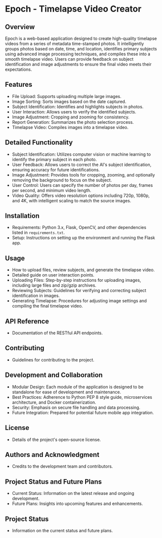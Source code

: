 # Epoch - Timelapse Video Creator

## Overview
Epoch is a web-based application designed to create high-quality timelapse videos from a series of metadata time-stamped photos. It intelligently groups photos based on date, time, and location, identifies primary subjects using advanced image processing techniques, and compiles these into a smooth timelapse video. Users can provide feedback on subject identification and image adjustments to ensure the final video meets their expectations.

## Features
- File Upload: Supports uploading multiple large images.
- Image Sorting: Sorts images based on the date captured.
- Subject Identification: Identifies and highlights subjects in photos.
- User Interaction: Allows users to verify the identified subjects.
- Image Adjustment: Cropping and zooming for consistency.
- Report Generation: Summarizes the photo selection process.
- Timelapse Video: Compiles images into a timelapse video.

## Detailed Functionality
- Subject Identification: Utilizes computer vision or machine learning to identify the primary subject in each photo.
- User Feedback: Allows users to correct the AI's subject identification, ensuring accuracy for future identifications.
- Image Adjustment: Provides tools for cropping, zooming, and optionally removing the background to focus on the subject.
- User Control: Users can specify the number of photos per day, frames per second, and minimum video length.
- Video Quality: Offers video resolution options including 720p, 1080p, and 4K, with intelligent scaling to match the source images.

## Installation
- Requirements: Python 3.x, Flask, OpenCV, and other dependencies listed in `requirements.txt`.
- Setup: Instructions on setting up the environment and running the Flask app.

## Usage
- How to upload files, review subjects, and generate the timelapse video.
- Detailed guide on user interaction points.
- Uploading Files: Step-by-step instructions for uploading images, including large files and zip/gzip archives.
- Reviewing Subjects: Guidelines for verifying and correcting subject identification in images.
- Generating Timelapse: Procedures for adjusting image settings and compiling the final timelapse video.

## API Reference
- Documentation of the RESTful API endpoints.

## Contributing
- Guidelines for contributing to the project.

## Development and Collaboration
- Modular Design: Each module of the application is designed to be standalone for ease of development and maintenance.
- Best Practices: Adherence to Python PEP 8 style guide, microservices architecture, and Docker containerization.
- Security: Emphasis on secure file handling and data processing.
- Future Integration: Prepared for potential future mobile app integration.

## License
- Details of the project's open-source license.

## Authors and Acknowledgment
- Credits to the development team and contributors.

## Project Status and Future Plans
- Current Status: Information on the latest release and ongoing development.
- Future Plans: Insights into upcoming features and enhancements.

## Project Status
- Information on the current status and future plans.
